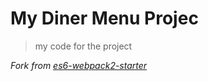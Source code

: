 # My Diner Menu Projec

> my code for the project

*Fork from [es6-webpack2-starter](https://github.com/micooz/es6-webpack2-starter)*